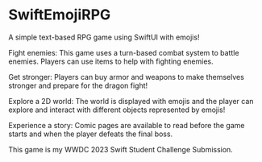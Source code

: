 # SwiftEmojiRPG
A simple text-based RPG game using SwiftUI with emojis!

Fight enemies: This game uses a turn-based combat system to battle enemies. Players can use items to help with fighting enemies.

Get stronger: Players can buy armor and weapons to make themselves stronger and prepare for the dragon fight!

Explore a 2D world: The world is displayed with emojis and the player can explore and interact with different objects represented by emojis!

Experience a story: Comic pages are available to read before the game starts and when the player defeats the final boss.

This game is my WWDC 2023 Swift Student Challenge Submission.
